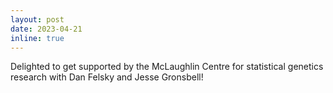 ```yaml
---
layout: post
date: 2023-04-21
inline: true
---
```


Delighted to get supported by the McLaughlin Centre for statistical genetics research with Dan Felsky and Jesse Gronsbell!
